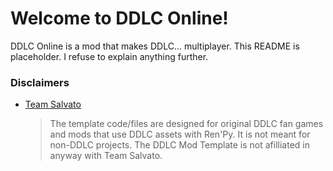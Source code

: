 # Welcome to DDLC Online!

DDLC Online is a mod that makes DDLC... multiplayer. This README is placeholder. I refuse to explain anything further.

### Disclaimers
   - <u>Team Salvato</u>
      > The template code/files are designed for original DDLC fan games and mods that use DDLC assets with Ren'Py. It is not meant for non-DDLC projects. The DDLC Mod Template is not afilliated in anyway with Team Salvato.
